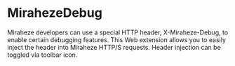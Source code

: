 # MirahezeDebug

Miraheze developers can use a special HTTP header, X-Miraheze-Debug, to
enable certain debugging features. This Web extension allows you to easily
inject the header into Miraheze HTTP/S requests. Header injection can be
toggled via toolbar icon.
